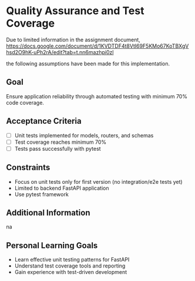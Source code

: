 # Quality Assurance and Test Coverage

Due to limited information in the assignment document,
https://docs.google.com/document/d/1KVDTDF4t8VtI69F5KMo67KoTBXgVhsd2O9hK-uPh2rA/edit?tab=t.nn6mazhpi0zl

the following assumptions have been made for this implementation.

## Goal
Ensure application reliability through automated testing with minimum 70% code coverage.

## Acceptance Criteria
- [ ] Unit tests implemented for models, routers, and schemas
- [ ] Test coverage reaches minimum 70%
- [ ] Tests pass successfully with pytest

## Constraints
- Focus on unit tests only for first version (no integration/e2e tests yet)
- Limited to backend FastAPI application
- Use pytest framework

## Additional Information
na

## Personal Learning Goals
- Learn effective unit testing patterns for FastAPI
- Understand test coverage tools and reporting
- Gain experience with test-driven development